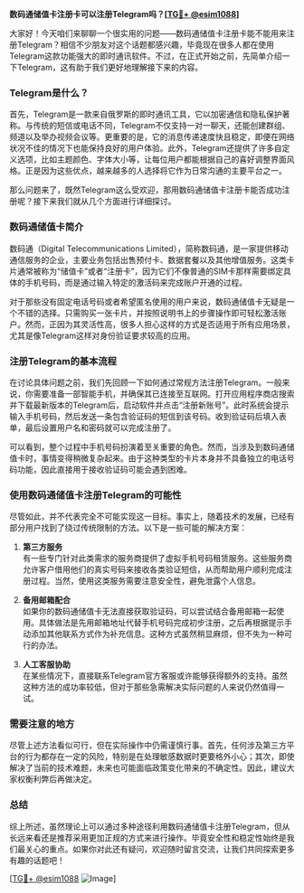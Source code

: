 **数码通储值卡注册卡可以注册Telegram吗？[[TG💪+ @esim1088](https://t.me/s/esim1088)]**

大家好！今天咱们来聊聊一个很实用的问题——数码通储值卡注册卡能不能用来注册Telegram？相信不少朋友对这个话题都感兴趣，毕竟现在很多人都在使用Telegram这款功能强大的即时通讯软件。不过，在正式开始之前，先简单介绍一下Telegram，这有助于我们更好地理解接下来的内容。

### Telegram是什么？

首先，Telegram是一款来自俄罗斯的即时通讯工具，它以加密通信和隐私保护著称。与传统的短信或电话不同，Telegram不仅支持一对一聊天，还能创建群组、频道以及举办视频会议等。更重要的是，它的消息传递速度快且稳定，即便在网络状况不佳的情况下也能保持良好的用户体验。此外，Telegram还提供了许多自定义选项，比如主题颜色、字体大小等，让每位用户都能根据自己的喜好调整界面风格。正是因为这些优点，越来越多的人选择将它作为日常沟通的主要平台之一。

那么问题来了，既然Telegram这么受欢迎，那用数码通储值卡注册卡能否成功注册呢？接下来我们就从几个方面进行详细探讨。

### 数码通储值卡简介

数码通（Digital Telecommunications Limited），简称数码通，是一家提供移动通信服务的企业，主要业务包括出售预付卡、数据套餐以及其他增值服务。这类卡片通常被称为“储值卡”或者“注册卡”，因为它们不像普通的SIM卡那样需要绑定具体的手机号码，而是通过输入特定的激活码来完成账户开通的过程。

对于那些没有固定电话号码或者希望匿名使用的用户来说，数码通储值卡无疑是一个不错的选择。只需购买一张卡片，并按照说明书上的步骤操作即可轻松激活账户。然而，正因为其灵活性高，很多人担心这样的方式是否适用于所有应用场景，尤其是像Telegram这样对身份验证要求较高的应用。

### 注册Telegram的基本流程

在讨论具体问题之前，我们先回顾一下如何通过常规方法注册Telegram。一般来说，你需要准备一部智能手机，并确保其已连接至互联网。打开应用程序商店搜索并下载最新版本的Telegram后，启动软件并点击“注册新账号”。此时系统会提示输入手机号码，然后发送一条包含验证码的短信到该号码。收到验证码后填入表单，最后设置用户名和密码就可以完成注册了。

可以看到，整个过程中手机号码扮演着至关重要的角色。然而，当涉及到数码通储值卡时，事情变得稍微复杂起来。由于这种类型的卡片本身并不具备独立的电话号码功能，因此直接用于接收验证码可能会遇到困难。

### 使用数码通储值卡注册Telegram的可能性

尽管如此，并不代表完全不可能实现这一目标。事实上，随着技术的发展，已经有部分用户找到了绕过传统限制的方法。以下是一些可能的解决方案：

1. **第三方服务**  
   有一些专门针对此类需求的服务商提供了虚拟手机号码租赁服务。这些服务商允许客户借用他们的真实号码来接收各类验证短信，从而帮助用户顺利完成注册过程。当然，使用这类服务需要注意安全性，避免泄露个人信息。

2. **备用邮箱配合**  
   如果你的数码通储值卡无法直接获取验证码，可以尝试结合备用邮箱一起使用。具体做法是先用邮箱地址代替手机号码完成初步注册，之后再根据提示手动添加其他联系方式作为补充信息。这种方式虽然稍显麻烦，但不失为一种可行的办法。

3. **人工客服协助**  
   在某些情况下，直接联系Telegram官方客服或许能够获得额外的支持。虽然这种方法的成功率较低，但对于那些急需解决实际问题的人来说仍然值得一试。

### 需要注意的地方

尽管上述方法看似可行，但在实际操作中仍需谨慎行事。首先，任何涉及第三方平台的行为都存在一定的风险，特别是在处理敏感数据时更要格外小心；其次，即使解决了当前的技术难题，未来也可能面临政策变化带来的不确定性。因此，建议大家权衡利弊后再做决定。

### 总结

综上所述，虽然理论上可以通过多种途径利用数码通储值卡注册Telegram，但从长远来看还是推荐采用更加正规的方式来进行操作。毕竟安全性和稳定性始终是我们最关心的重点。如果你对此还有疑问，欢迎随时留言交流，让我们共同探索更多有趣的话题吧！

[[TG💪+ @esim1088](https://t.me/s/esim1088) ![Image](https://i.postimg.cc/4NQfJmqS/Snipaste-2025-05-13-00-14-12.png)]